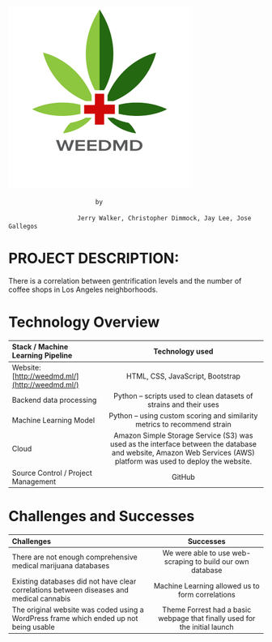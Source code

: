 ![Logo](Chris/final/img/Resources/Logowmd.png)

							by
							
	                   Jerry Walker, Christopher Dimmock, Jay Lee, Jose Gallegos

# PROJECT DESCRIPTION:

There is a correlation between gentrification levels and the number of coffee shops in Los Angeles neighborhoods.

# Technology Overview

| Stack / Machine Learning Pipeline   | Technology used   					|
| :---         		|     :---:      							|
|  Website: [http://weedmd.ml/](http://weedmd.ml/) | HTML, CSS, JavaScript, Bootstrap		|
|  Backend data processing  | Python – scripts used to clean datasets of strains and their uses	| 
|  Machine Learning Model | Python – using custom scoring and similarity metrics to recommend strain| 
|  Cloud	| Amazon Simple Storage Service (S3) was used as the interface between the database and website, Amazon Web Services (AWS) platform was used to deploy the website.|
|  Source Control / Project Management    | GitHub	|


# Challenges and Successes		
| Challenges 	| Successes	| 
| :---         		|     :---:      						|
| There are not enough comprehensive medical marijuana databases | We were able to use web-scraping to build our own database | 
| Existing databases did not have clear correlations between diseases and medical cannabis | Machine Learning allowed us to form correlations | 
| The original website was coded using a WordPress frame which ended up not being usable | Theme Forrest had a basic webpage that finally used for the initial launch | 

		



